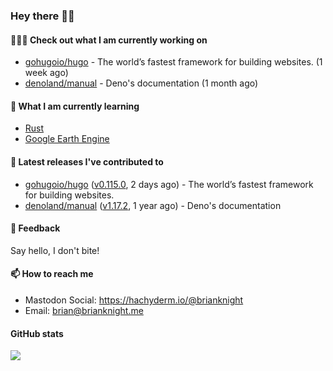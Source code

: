 ### Hey there 👋🏻

#### 👷🏻‍♂️ Check out what I am currently working on

- [gohugoio/hugo](https://github.com/gohugoio/hugo) - The world’s fastest framework for building websites. (1 week ago)
- [denoland/manual](https://github.com/denoland/manual) - Deno&#39;s documentation (1 month ago)

#### 🌱 What I am currently learning
- [Rust](https://www.rust-lang.org/)
- [Google Earth Engine](https://earthengine.google.com/)

#### 🔭 Latest releases I've contributed to

- [gohugoio/hugo](https://github.com/gohugoio/hugo) ([v0.115.0](https://github.com/gohugoio/hugo/releases/tag/v0.115.0), 2 days ago) - The world’s fastest framework for building websites.
- [denoland/manual](https://github.com/denoland/manual) ([v1.17.2](https://github.com/denoland/manual/releases/tag/v1.17.2), 1 year ago) - Deno&#39;s documentation

#### 💬 Feedback

Say hello, I don't bite!

#### 📫 How to reach me

- Mastodon Social: <a rel="me" href="https://hachyderm.io/@brianknight">https://hachyderm.io/@brianknight</a>
- Email: brian@brianknight.me

#### GitHub stats

![](https://github-profile-summary-cards.vercel.app/api/cards/profile-details?username=brianknight10&theme=github)